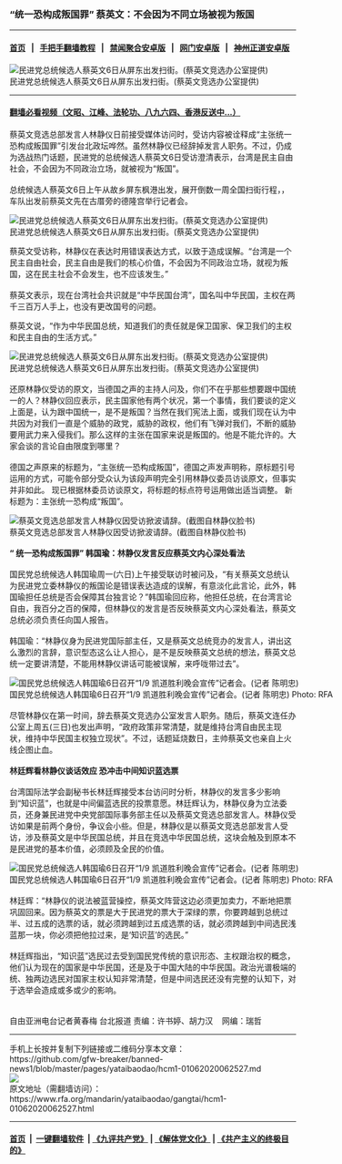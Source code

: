 ### “统一恐构成叛国罪” 蔡英文：不会因为不同立场被视为叛国
------------------------

#### [首页](https://github.com/gfw-breaker/banned-news1/blob/master/README.md) &nbsp;&nbsp;|&nbsp;&nbsp; [手把手翻墙教程](https://github.com/gfw-breaker/guides/wiki) &nbsp;&nbsp;|&nbsp;&nbsp; [禁闻聚合安卓版](https://github.com/gfw-breaker/bn-android) &nbsp;&nbsp;|&nbsp;&nbsp; [网门安卓版](https://github.com/oGate2/oGate) &nbsp;&nbsp;|&nbsp;&nbsp; [神州正道安卓版](https://github.com/SzzdOgate/update) 



<div id="headerimg">
 <img alt="民进党总统候选人蔡英文6日从屏东出发扫街。(蔡英文竞选办公室提供)" src="https://www.rfa.org/mandarin/yataibaodao/gangtai/hcm1-01062020062527.html/852182f165874e00.jpg/@@images/b4c124d2-3392-4b09-b1f8-c54c11e6b232.jpeg" title="民进党总统候选人蔡英文6日从屏东出发扫街。(蔡英文竞选办公室提供)"/>
 <div id="headerimgcontents">
  <div id="headerimgcaption">
   <span>
    民进党总统候选人蔡英文6日从屏东出发扫街。(蔡英文竞选办公室提供)
   </span>
   <!-- zoomattribute -->
  </div>
  <!-- headerimgcaption -->
 </div>
 <!-- headerimagecontents -->
</div>

<hr/>


#### [翻墙必看视频（文昭、江峰、法轮功、八九六四、香港反送中...）](http://167.172.214.107/home.html)

<div id="storytext">
 <div>
  <div class="slot_header">
  </div>
 </div>
 <p>
  蔡英文竞选总部发言人林静仪日前接受媒体访问时，受访内容被诠释成“主张统一恐构成叛国罪”引发台北政坛哗然。虽然林静仪已经辞掉发言人职务。不过，仍成为选战热门话题，民进党的总统候选人蔡英文6日受访澄清表示，台湾是民主自由社会，不会因为不同政治立场，就被视为“叛国”。
  <br/>
  <br/>
  总统候选人蔡英文6日上午从故乡屏东枫港出发，展开倒数一周全国扫街行程，，车队出发前蔡英文先在古厝旁的德隆宫举行记者会。
 </p>
 <p>
 </p>
 <p>
 </p>
 <p>
  <div class="image-inline captioned" style="width:640px;">
   <div style="width:640px;">
    <img alt="民进党总统候选人蔡英文6日从屏东出发扫街。(蔡英文竞选办公室提供)" src="https://www.rfa.org/mandarin/yataibaodao/gangtai/hcm1-01062020062527.html/852182f165874e8c.jpg" title="民进党总统候选人蔡英文6日从屏东出发扫街。(蔡英文竞选办公室提供)"/>
   </div>
   <div class="image-caption">
    <span style="width:640px;">
     民进党总统候选人蔡英文6日从屏东出发扫街。(蔡英文竞选办公室提供)
    </span>
    <span class="copyright">
    </span>
   </div>
  </div>
 </p>
 <p>
  蔡英文受访称，林静仪在表达时用错误表达方式，以致于造成误解。“台湾是一个民主自由社会，民主自由是我们的核心价值，不会因为不同政治立场，就视为叛国，这在民主社会不会发生，也不应该发生。”
  <br/>
  <br/>
  蔡英文表示，现在台湾社会共识就是“中华民国台湾”，国名叫中华民国，主权在两千三百万人手上，也没有更改国号的问题。
 </p>
 <p>
  蔡英文说，“作为中华民国总统，知道我们的责任就是保卫国家、保卫我们的主权和民主自由的生活方式。”
 </p>
 <p>
 </p>
 <p>
  <div class="image-inline captioned" style="width:640px;">
   <div style="width:640px;">
    <img alt="民进党总统候选人蔡英文6日从屏东出发扫街。(蔡英文竞选办公室提供)" src="https://www.rfa.org/mandarin/yataibaodao/gangtai/hcm1-01062020062527.html/852182f165874e09.jpg" title="民进党总统候选人蔡英文6日从屏东出发扫街。(蔡英文竞选办公室提供)"/>
   </div>
   <div class="image-caption">
    <span style="width:640px;">
     民进党总统候选人蔡英文6日从屏东出发扫街。(蔡英文竞选办公室提供)
    </span>
    <span class="copyright">
    </span>
   </div>
  </div>
  <br/>
  还原林静仪受访的原文，当德国之声的主持人问及，你们不在乎那些想要跟中国统一的人？林静仪回应表示，民主国家他有两个状况，第一个事情，我们要谈的定义上面是，认为跟中国统一，是不是叛国？当然在我们宪法上面，或我们现在认为中共因为对我们一直是个威胁的政党，威胁的政权，他们有飞弹对我们，不断的威胁要用武力来入侵我们。那么这样的主张在国家来说是叛国的。他是不能允许的。大家会谈的言论自由限度到哪里？
  <br/>
  <br/>
  德国之声原来的标题为，“主张统一恐构成叛国”，德国之声发声明称，原标题引号运用的方式，可能令部分受众认为该段声明完全引用林静仪委员访谈原文，但事实并非如此。 现已根据林委员访谈原文，将标题的标点符号运用做出适当调整。 新标题为：主张统一恐构成“叛国”。
 </p>
 <p>
 </p>
 <p>
  <div class="image-inline captioned" style="width:631px;">
   <div style="width:631px;">
    <img alt="蔡英文竞选总部发言人林静仪因受访掀波请辞。(截图自林静仪脸书)" src="https://www.rfa.org/mandarin/yataibaodao/gangtai/hcm1-01062020062527.html/4.jpg" title="蔡英文竞选总部发言人林静仪因受访掀波请辞。(截图自林静仪脸书)"/>
   </div>
   <div class="image-caption">
    <span style="width:631px;">
     蔡英文竞选总部发言人林静仪因受访掀波请辞。(截图自林静仪脸书)
    </span>
    <span class="copyright">
    </span>
   </div>
  </div>
  <br/>
  <b>
   “
  </b>
  <b>
   统一恐构成叛国罪” 韩国瑜：林静仪发言反应蔡英文内心深处看法
  </b>
  <br/>
  <br/>
  国民党总统候选人韩国瑜周一(六日)上午接受联访时被问及，“有关蔡英文总统认为民进党立委林静仪的叛国论是错误表达造成的误解，有意淡化此言论，此外，韩国瑜担任总统是否会保障其台独言论？”韩国瑜回应称，他担任总统，在台湾言论自由，我百分之百的保障，但林静仪的发言是否反映蔡英文内心深处看法，蔡英文总统必须负责任向国人报告。
  <br/>
  <br/>
  韩国瑜：“林静仪身为民进党国际部主任，又是蔡英文总统竞办的发言人，讲出这么激烈的言辞，意识型态这么让人担心，是不是反映蔡英文总统的想法，蔡英文总统一定要讲清楚，不能用林静仪讲话可能被误解，来呼咙带过去”。
 </p>
 <p>
 </p>
 <p>
  <div class="image-inline captioned" style="width:640px;">
   <div style="width:640px;">
    <img alt="国民党总统候选人韩国瑜6日召开“1/9 凯道胜利晚会宣传”记者会。(记者 陈明忠)" src="https://www.rfa.org/mandarin/yataibaodao/gangtai/hcm1-01062020062527.html/97d3570b745c8a18800567034e00.jpg" title="国民党总统候选人韩国瑜6日召开“1/9 凯道胜利晚会宣传”记者会。(记者 陈明忠)"/>
   </div>
   <div class="image-caption">
    <span style="width:640px;">
     国民党总统候选人韩国瑜6日召开“1/9 凯道胜利晚会宣传”记者会。(记者 陈明忠)
    </span>
    <span class="copyright">
     Photo: RFA
    </span>
   </div>
  </div>
  <br/>
  尽管林静仪在第一时间，辞去蔡英文竞选办公室发言人职务。随后，蔡英文连任办公室上周五(三日)也发出声明，“政府政策非常清楚，就是维持台湾自由民主现状，维持中华民国主权独立现状”。不过，话题延烧数日，主帅蔡英文也亲自上火线企图止血。
  <br/>
  <br/>
  <b>
   林廷辉看林静仪谈话效应 恐冲击中间知识蓝选票
  </b>
  <br/>
  <br/>
  台湾国际法学会副秘书长林廷辉接受本台访问时分析，林静仪的发言多少影响到“知识蓝”，也就是中间偏蓝选民的投票意愿。林廷辉认为，林静仪身为立法委员，还身兼民进党中央党部国际事务部主任以及蔡英文竞选总部发言人。林静仪受访如果是前两个身份，争议会小些。但是，林静仪是以蔡英文竞选总部发言人受访，涉及蔡英文是中华民国总统，并且在竞选中华民国总统，这块会触及到原本不是民进党的基本价值，必须顾及全民的价值。
 </p>
 <p>
 </p>
 <p>
  <div class="image-inline captioned" style="width:640px;">
   <div style="width:640px;">
    <img alt="国民党总统候选人韩国瑜6日召开“1/9 凯道胜利晚会宣传”记者会。(记者 陈明忠)" src="https://www.rfa.org/mandarin/yataibaodao/gangtai/hcm1-01062020062527.html/97d3570b745c50ac4eba51fa4f86.jpg" title="国民党总统候选人韩国瑜6日召开“1/9 凯道胜利晚会宣传”记者会。(记者 陈明忠)"/>
   </div>
   <div class="image-caption">
    <span style="width:640px;">
     国民党总统候选人韩国瑜6日召开“1/9 凯道胜利晚会宣传”记者会。(记者 陈明忠)
    </span>
    <span class="copyright">
     Photo: RFA
    </span>
   </div>
  </div>
  <br/>
  林廷辉：“林静仪的说法被蓝营操控，蔡英文阵营这边必须更加卖力，不断地把票巩固回来。因为蔡英文的票是大于民进党的票大于深绿的票，你要跨越到总统过半、过五成的选票的话，就必须跨越到过五成选票的话，就必须跨越到中间选民浅蓝那一块，你必须把他拉过来，是‘知识蓝’的选民。”
  <br/>
  <br/>
  林廷辉指出，“知识蓝”选民过去受到国民党传统的意识形态、主权跟治权的概念，他们认为现在的国家是中华民国，还是及于中国大陆的中华民国。政治光谱极端的统、独两边选民对国家主权认知非常清楚，但是中间选民还没有完整的认知下，对于选举会造成或多或少的影响。
  <br/>
  <br/>
  <br/>
  自由亚洲电台记者黄春梅 台北报道 责编：许书婷、胡力汉    网编：瑞哲
 </p>
</div>

<hr/>
手机上长按并复制下列链接或二维码分享本文章：<br/>
https://github.com/gfw-breaker/banned-news1/blob/master/pages/yataibaodao/hcm1-01062020062527.md <br/>
<a href='https://github.com/gfw-breaker/banned-news1/blob/master/pages/yataibaodao/hcm1-01062020062527.md'><img src='https://github.com/gfw-breaker/banned-news1/blob/master/pages/yataibaodao/hcm1-01062020062527.md.png'/></a> <br/>
原文地址（需翻墙访问）：https://www.rfa.org/mandarin/yataibaodao/gangtai/hcm1-01062020062527.html


------------------------
#### [首页](https://github.com/gfw-breaker/banned-news1/blob/master/README.md) &nbsp;|&nbsp; [一键翻墙软件](https://github.com/gfw-breaker/nogfw/blob/master/README.md) &nbsp;| [《九评共产党》](https://github.com/gfw-breaker/9ping.md/blob/master/README.md#九评之一评共产党是什么) | [《解体党文化》](https://github.com/gfw-breaker/jtdwh.md/blob/master/README.md) | [《共产主义的终极目的》](https://github.com/gfw-breaker/gczydzjmd.md/blob/master/README.md)


<img src='http://gfw-breaker.win/banned-news/pages/yataibaodao/hcm1-01062020062527.md' width='0px' height='0px'/>